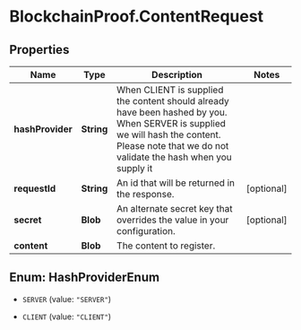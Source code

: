 # BlockchainProof.ContentRequest

## Properties
Name | Type | Description | Notes
------------ | ------------- | ------------- | -------------
**hashProvider** | **String** | When CLIENT is supplied the content should already have been hashed by you. When SERVER is supplied we will hash the content. Please note that we do not validate the hash when you supply it | 
**requestId** | **String** | An id that will be returned in the response. | [optional] 
**secret** | **Blob** | An alternate secret key that overrides the value in your configuration. | [optional] 
**content** | **Blob** | The content to register. | 


<a name="HashProviderEnum"></a>
## Enum: HashProviderEnum


* `SERVER` (value: `"SERVER"`)

* `CLIENT` (value: `"CLIENT"`)




